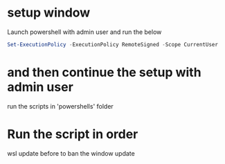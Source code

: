 # setup window

Launch powershell with admin user and run the below

```ps1
Set-ExecutionPolicy -ExecutionPolicy RemoteSigned -Scope CurrentUser
```

# and then continue the setup with admin user

run the scripts in 'powershells' folder

# Run the script in order

wsl update before to ban the window update
